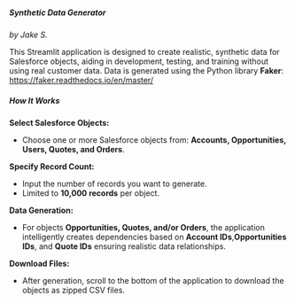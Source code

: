 ##### Synthetic Data Generator
_by Jake S._

This Streamlit application is designed to create realistic, synthetic data for Salesforce objects, aiding in development, testing, and training without using real customer data. Data is generated using the Python library **Faker**: https://faker.readthedocs.io/en/master/

##### How It Works

**Select Salesforce Objects:**
- Choose one or more Salesforce objects from: **Accounts, Opportunities, Users, Quotes, and Orders**.
 
**Specify Record Count:**
- Input the number of records you want to generate.
- Limited to **10,000 records** per object.
 
**Data Generation:**
- For objects **Opportunities, Quotes, and/or Orders**, the application intelligently creates dependencies based on **Account IDs**,**Opportunities IDs**, and **Quote IDs** ensuring realistic data relationships.

**Download Files:**
- After generation, scroll to the bottom of the application to download the objects as zipped CSV files.
